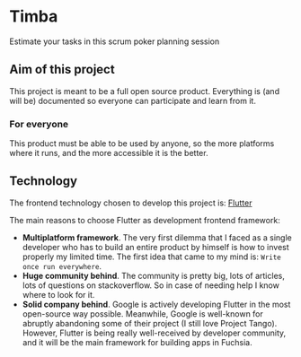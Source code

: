 # Timba

Estimate your tasks in this scrum poker planning session

## Aim of this project
This project is meant to be a full open source product. Everything is (and will be) 
documented so everyone can participate and learn from it.

### For everyone
This product must be able to be used by anyone, so the more platforms where it runs, and
the more accessible it is the better.

## Technology
The frontend technology chosen to develop this project is: [Flutter](https://flutter.dev/)

The main reasons to choose Flutter as development frontend framework:
- **Multiplatform framework**. The very first dilemma that I faced as a single developer who
has to build an entire product by himself is how to invest properly my limited time. 
The first idea that came to my mind is: `Write once run everywhere`.
- **Huge community behind**. The community is pretty big, lots of articles, lots of 
questions on stackoverflow. So in case of needing help I know where to look for it.
- **Solid company behind**. Google is actively developing Flutter in the most open-source way
possible. Meanwhile, Google is well-known for abruptly abandoning some of their project 
(I still love Project Tango). However, Flutter is being really well-received by developer
community, and it will be the main framework for building apps in Fuchsia.
